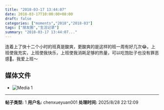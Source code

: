 ```yaml
---
title: "2018-03-17 13:44:07"
date: 2018-03-17T10:00:00+08:00
draft: false
categories: ["moments","2018","2018-03"]
tags: ["朋友圈","生活记录"]
summary: "2018-03-17 13:44:07..."
---
```


连着上了快十二个小时的班真是酸爽，更酸爽的是这样的班一周有好几次😂。上班使我充实，上班使我快乐，上班使我消耗足够的热量，可以吃饱肚子也没有罪恶感🤣。我爱上班～

## 媒体文件

- ![Media 1](/Moments/photos/2018-03-17/201803171344070.jpg)

---

**帖子类型:** 1
**用户名:** chenxueyuan001
**处理时间:** 2025/8/28 22:12:09